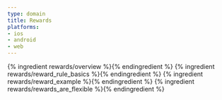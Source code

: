 ```yaml
---
type: domain
title: Rewards
platforms:
- ios
- android
- web
---
```


{% ingredient rewards/overview %}{% endingredient %}
{% ingredient rewards/reward_rule_basics %}{% endingredient %}
{% ingredient rewards/reward_example %}{% endingredient %}
{% ingredient rewards/rewards_are_flexible %}{% endingredient %}
